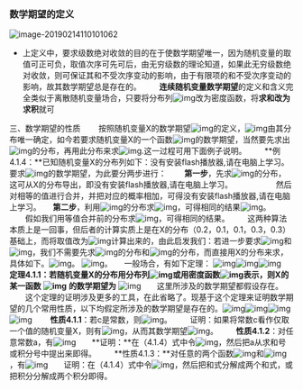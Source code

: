 ### 数学期望的定义

![image-20190214110101062](/Volumes/jiye-学习/AI/math/readme/高数-期望-定义.png)

* 上定义中，要求级数绝对收敛的目的在于使数学期望唯一，因为随机变量的取值可正可负，取值次序可先可后，由无穷级数的理论知道，如果此无穷级数绝对收敛，则可保证其和不受次序变动的影响，由于有限项的和不受次序变动的影响，故其数学期望总是存在的。
  　　**连续随机变量数学期望**的定义和含义完全类似于离散随机变量场合，只要将分布列![img](http://www2.edu-edu.com.cn/lesson_crs78/self/j_4183/soft/images/0401/clip_image028.gif)改为密度函数，将**求和改为求积**就可

三、数学期望的性质 　　按照随机变量X的数学期望![img](http://www2.edu-edu.com.cn/lesson_crs78/self/j_4183/soft/images/0401/clip_image068.gif)的定义，![img](http://www2.edu-edu.com.cn/lesson_crs78/self/j_4183/soft/images/0401/clip_image068_0000.gif)由其分布唯一确定，如今若要求随机变量X的一个函数![img](http://www2.edu-edu.com.cn/lesson_crs78/self/j_4183/soft/images/0401/clip_image071.gif)的数学期望，当然要先求出![img](http://www2.edu-edu.com.cn/lesson_crs78/self/j_4183/soft/images/0401/clip_image073.gif)的分布，再用此分布来求![img](http://www2.edu-edu.com.cn/lesson_crs78/self/j_4183/soft/images/0401/clip_image075.gif).这一过程可用下面例子说明。  　　**例4.1.4：**已知随机变量X的分布列如下：没有安装flash播放器,请在电脑上学习。　　要求![img](http://www2.edu-edu.com.cn/lesson_crs78/self/j_4183/soft/images/0401/clip_image079.gif)的数学期望，为此要分两步进行： 　　**第一步**，先求![img](http://www2.edu-edu.com.cn/lesson_crs78/self/j_4183/soft/images/0401/clip_image079_0000.gif)的分布，这可从X的分布导出，即没有安装flash播放器,请在电脑上学习。　　　　　　然后对相等的值进行合并，并把对应的概率相加，可得没有安装flash播放器,请在电脑上学习。　　**第二步**，利用![img](http://www2.edu-edu.com.cn/lesson_crs78/self/j_4183/soft/images/0401/clip_image086.gif)的分布求![img](http://www2.edu-edu.com.cn/lesson_crs78/self/j_4183/soft/images/0401/clip_image088.gif)，可得相同的结果![img](http://www2.edu-edu.com.cn/lesson_crs78/self/j_4183/soft/images/0401/clip_image090.gif)。 　　假如我们用等值合并前的分布求![img](http://www2.edu-edu.com.cn/lesson_crs78/self/j_4183/soft/images/0401/clip_image088_0000.gif)，可得相同的结果。 　　这两种算法本质上是一回事，但后者的计算实质上是在X的分布（0.2，0.1，0.1，0.3，0.3）基础上，而将取值改为![img](http://www2.edu-edu.com.cn/lesson_crs78/self/j_4183/soft/images/0401/clip_image094.gif)计算出来的，由此启发我们：若进一步要求![img](http://www2.edu-edu.com.cn/lesson_crs78/self/j_4183/soft/images/0401/clip_image096.gif)和![img](http://www2.edu-edu.com.cn/lesson_crs78/self/j_4183/soft/images/0401/clip_image098.gif)，我们不需要先求![img](http://www2.edu-edu.com.cn/lesson_crs78/self/j_4183/soft/images/0401/clip_image100.gif)的分布和![img](http://www2.edu-edu.com.cn/lesson_crs78/self/j_4183/soft/images/0401/clip_image102.gif)的分布，而直接用X的分布来求，具体如下。![img](http://www2.edu-edu.com.cn/lesson_crs78/self/j_4183/soft/images/0401/clip_image104.gif)。 ![img](http://www2.edu-edu.com.cn/lesson_crs78/self/j_4183/soft/images/0401/clip_image106.gif)。　　一般场合，有如下定理：  ![img](http://www2.edu-edu.com.cn/lesson_crs78/self/j_4183/soft/images/tab/tab1.jpg)![img](http://www2.edu-edu.com.cn/lesson_crs78/self/j_4183/soft/images/tab/tab4.jpg)![img](http://www2.edu-edu.com.cn/lesson_crs78/self/j_4183/soft/images/tab/tab4-1.jpg)　　**定理4.1.1：**若随机变量X的分布用分布列![img](http://www2.edu-edu.com.cn/lesson_crs78/self/j_4183/soft/images/0401/clip_image108.gif)或用密度函数![img](http://www2.edu-edu.com.cn/lesson_crs78/self/j_4183/soft/images/0401/clip_image110.gif)表示，则X的某一**函数** **![img](http://www2.edu-edu.com.cn/lesson_crs78/self/j_4183/soft/images/0401/clip_image112.gif)** **的数学期望为**  ![img](http://www2.edu-edu.com.cn/lesson_crs78/self/j_4183/soft/images/0401/clip_image114.gif)　　这里所涉及的数学期望都假设存在。 　　这个定理的证明涉及更多的工具，在此省略了。现基于这个定理来证明数学期望的几个常用性质，以下均假定所涉及的数学期望是存在的。![img](http://www2.edu-edu.com.cn/lesson_crs78/self/j_4183/soft/images/tab/tab5.jpg)![img](http://www2.edu-edu.com.cn/lesson_crs78/self/j_4183/soft/images/tab/tab8.jpg)![img](http://www2.edu-edu.com.cn/lesson_crs78/self/j_4183/soft/images/tab/tab9.jpg)![img](http://www2.edu-edu.com.cn/lesson_crs78/self/j_4183/soft/images/tab/tab11.jpg) 　　**性质4.1.1**：若c是常数，则![img](http://www2.edu-edu.com.cn/lesson_crs78/self/j_4183/soft/images/0401/clip_image116.gif)。 　　证明：如果将常数c看作仅取一个值的随机变量X，则有![img](http://www2.edu-edu.com.cn/lesson_crs78/self/j_4183/soft/images/0401/clip_image118.gif)，从而其数学期望![img](http://www2.edu-edu.com.cn/lesson_crs78/self/j_4183/soft/images/0401/clip_image120.gif)。  　　**性质4.1.2**：对任意常数a，有![img](http://www2.edu-edu.com.cn/lesson_crs78/self/j_4183/soft/images/0401/clip_image122.gif)　　**证明：**在（4.1.4）式中令![img](http://www2.edu-edu.com.cn/lesson_crs78/self/j_4183/soft/images/0401/clip_image124.gif)，然后把a从求和号或积分号中提出来即得。  　　**性质4.1.3：**对任意的两个函数![img](http://www2.edu-edu.com.cn/lesson_crs78/self/j_4183/soft/images/0401/clip_image126.gif)和![img](http://www2.edu-edu.com.cn/lesson_crs78/self/j_4183/soft/images/0401/clip_image128.gif)，有![img](http://www2.edu-edu.com.cn/lesson_crs78/self/j_4183/soft/images/0401/clip_image130.gif)　　证明：在（4.1.4）式中令![img](http://www2.edu-edu.com.cn/lesson_crs78/self/j_4183/soft/images/0401/clip_image132.gif)，然后把和式分解成两个和式，或把积分分解成两个积分即得。  